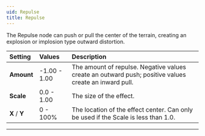 ```yaml
---
uid: Repulse
title: Repulse
---
```


The Repulse node can push or pull the center of the terrain, creating an explosion or implosion type outward distortion.

| Setting       | Values       | Description                                                                                                 |
| :------------ | :----------- | :---------------------------------------------------------------------------------------------------------- |
| **Amount**    | -1.00 - 1.00 | The amount of repulse. Negative values create an outward push; positive values create an inward pull. |
| **Scale**     | 0.0 - 1.00  | The size of the effect.                                                                                     |
| **X** / **Y** | 0 - 100% | The location of the effect center. Can only be used if the Scale is less than 1.0.                          |




***

<!--examples-->